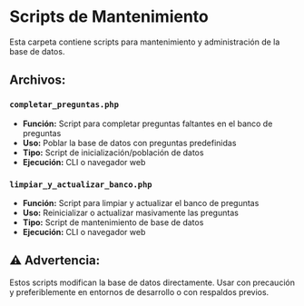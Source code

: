 # Scripts de Mantenimiento

Esta carpeta contiene scripts para mantenimiento y administración de la base de datos.

## Archivos:

### `completar_preguntas.php`
- **Función:** Script para completar preguntas faltantes en el banco de preguntas
- **Uso:** Poblar la base de datos con preguntas predefinidas
- **Tipo:** Script de inicialización/población de datos
- **Ejecución:** CLI o navegador web

### `limpiar_y_actualizar_banco.php`
- **Función:** Script para limpiar y actualizar el banco de preguntas
- **Uso:** Reinicializar o actualizar masivamente las preguntas
- **Tipo:** Script de mantenimiento de base de datos
- **Ejecución:** CLI o navegador web

## ⚠️ Advertencia:
Estos scripts modifican la base de datos directamente. Usar con precaución y preferiblemente en entornos de desarrollo o con respaldos previos.